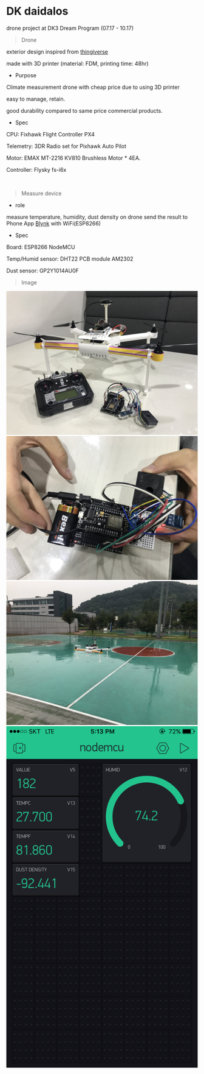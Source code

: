 # DK daidalos

drone project at DK3 Dream Program (07.17 - 10.17)

> Drone

exterior design inspired from [thingiverse](https://www.thingiverse.com/thing:261298)

made with 3D printer (material: FDM, printing time: 48hr)

- Purpose

Climate measurement drone with cheap price due to using 3D printer

easy to manage, retain.

good durability compared to same price commercial products.

- Spec

CPU: Fixhawk Flight Controller PX4

Telemetry: 3DR Radio set for Pixhawk Auto Pilot

Motor: EMAX MT-2216 KV810 Brushless Motor * 4EA.

Controller: Flysky fs-i6x

<br>

> Measure device

- role

measure temperature, humidity, dust density on drone
send the result to Phone App [Blynk](https://www.blynk.cc/)
with WiFi(ESP8266)

- Spec

Board: ESP8266 NodeMCU

Temp/Humid sensor: DHT22 PCB module AM2302

Dust sensor: GP2Y1014AU0F


> Image

![](img_src/IMG_3908.JPG)
![](img_src/IMG_7970.JPG)
![](img_src/IMG_1935.JPG)
![](img_src/IMG_0610.PNG)


